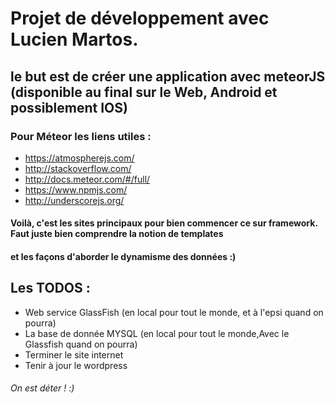 # Projet de développement avec Lucien Martos.
## le but est de créer une application avec meteorJS (disponible au final sur le Web, Android et possiblement IOS)

### Pour Méteor les liens utiles : 
* https://atmospherejs.com/
* http://stackoverflow.com/
* http://docs.meteor.com/#/full/
* https://www.npmjs.com/
* http://underscorejs.org/

#### Voilà, c'est les sites principaux pour bien commencer ce sur framework. Faut juste bien comprendre la notion de templates 
#### et les façons d'aborder le dynamisme des données :) 

## Les TODOS : 
* Web service GlassFish (en local pour tout le monde, et à l'epsi quand on pourra)
* La base de donnée MYSQL (en local pour tout le monde,Avec le Glassfish quand on pourra)
* Terminer le site internet
* Tenir à jour le wordpress 

###### On est déter ! :)
